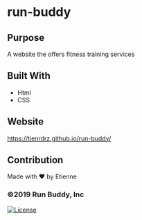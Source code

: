 # run-buddy

## Purpose
A website the offers fitness training services

## Built With
* Html
* CSS

## Website
https://tienrdrz.github.io/run-buddy/

## Contribution
Made with ❤️ by Etienne

### ©️2019 Run Buddy, Inc 
  [![License](https://img.shields.io/badge/License-No_License-blue.svg)](https://opensource.org/licenses/No_License)

